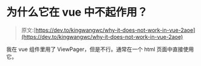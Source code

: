# 为什么它在 vue 中不起作用？

> 原文:[https://dev.to/kingwangwc/why-it-does-not-work-in-vue-2aoe](https://dev.to/kingwangwc/why-it-does-not-work-in-vue-2aoe)

我在 vue 组件里用了 ViewPager，但是不行。通常在一个 html 页面中直接使用它。